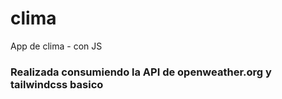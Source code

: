 # clima
App de clima - con JS
### Realizada consumiendo la API de openweather.org y tailwindcss basico
